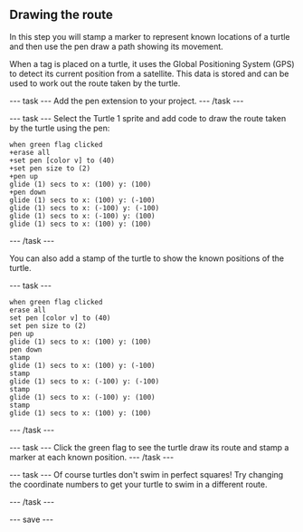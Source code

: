 ## Drawing the route

In this step you will stamp a marker to represent known locations of a turtle and then use the pen draw a path showing its movement. 

When a tag is placed on a turtle, it uses the Global Positioning System (GPS) to detect its current position from a satellite. This data is stored and can be used to work out the route taken by the turtle. 

--- task ---
Add the pen extension to your project. 
--- /task ---

--- task ---
Select the Turtle 1 sprite and add code to draw the route taken by the turtle using the pen:

```blocks3
when green flag clicked
+erase all
+set pen [color v] to (40)
+set pen size to (2)
+pen up
glide (1) secs to x: (100) y: (100)
+pen down
glide (1) secs to x: (100) y: (-100)
glide (1) secs to x: (-100) y: (-100)
glide (1) secs to x: (-100) y: (100)
glide (1) secs to x: (100) y: (100)
```

--- /task ---

You can also add a stamp of the turtle to show the known positions of the turtle. 

--- task ---

```blocks3
when green flag clicked
erase all
set pen [color v] to (40)
set pen size to (2)
pen up
glide (1) secs to x: (100) y: (100)
pen down
stamp
glide (1) secs to x: (100) y: (-100)
stamp
glide (1) secs to x: (-100) y: (-100)
stamp
glide (1) secs to x: (-100) y: (100)
stamp
glide (1) secs to x: (100) y: (100)
```

--- /task ---

--- task ---
Click the green flag to see the turtle draw its route and stamp a marker at each known position. 
--- /task ---

--- task ---
Of course turtles don't swim in perfect squares! Try changing the coordinate numbers to get your turtle to swim in a different route.   

--- /task ---

--- save ---
